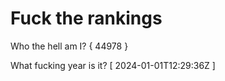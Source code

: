 # Fuck the rankings

Who the hell am I?
{ 44978 }

What fucking year is it?
[ 2024-01-01T12:29:36Z ]
